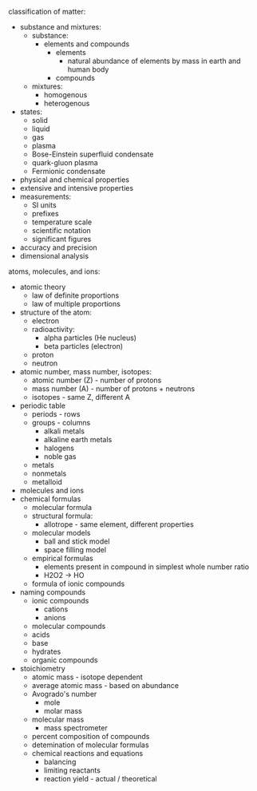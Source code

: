 classification of matter:

- substance and mixtures:
  - substance:
    - elements and compounds
      - elements
        - natural abundance of elements by mass in earth and human body
      - compounds
  - mixtures:
    - homogenous
    - heterogenous
- states:
  - solid
  - liquid
  - gas
  - plasma
  - Bose-Einstein superfluid condensate
  - quark-gluon plasma
  - Fermionic condensate
- physical and chemical properties
- extensive and intensive properties
- measurements:
  - SI units
  - prefixes
  - temperature scale
  - scientific notation
  - significant figures
- accuracy and precision
- dimensional analysis

atoms, molecules, and ions:

- atomic theory
  - law of definite proportions
  - law of multiple proportions
- structure of the atom:
  - electron
  - radioactivity:
    - alpha particles (He nucleus)
    - beta particles (electron)
  - proton
  - neutron
- atomic number, mass number, isotopes:
  - atomic number (Z) - number of protons
  - mass number (A) - number of protons + neutrons
  - isotopes - same Z, different A
- periodic table
  - periods - rows
  - groups - columns
    - alkali metals
    - alkaline earth metals
    - halogens
    - noble gas
  - metals
  - nonmetals
  - metalloid
- molecules and ions
- chemical formulas
  - molecular formula
  - structural formula:
    - allotrope - same element, different properties
  - molecular models
    - ball and stick model
    - space filling model
  - empirical formulas
    - elements present in compound in simplest whole number ratio
    - H2O2 -> HO
  - formula of ionic compounds
- naming compounds
  - ionic compounds
    - cations
    - anions
  - molecular compounds
  - acids
  - base
  - hydrates
  - organic compounds
- stoichiometry
  - atomic mass - isotope dependent
  - average atomic mass - based on abundance
  - Avogrado's number
    - mole
    - molar mass
  - molecular mass
    - mass spectrometer
  - percent composition of compounds
  - detemination of molecular formulas
  - chemical reactions and equations
    - balancing
    - limiting reactants
    - reaction yield - actual / theoretical
